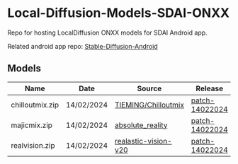 # Local-Diffusion-Models-SDAI-ONXX

Repo for hosting LocalDiffusion ONXX models for SDAI Android app.

Related android app repo: [Stable-Diffusion-Android](https://github.com/ShiftHackZ/Stable-Diffusion-Android)

## Models 

| Name | Date | Source | Release |
| --- | --- | --- | --- |
| chilloutmix.zip | 14/02/2024 | [TIEMING/Chilloutmix](https://huggingface.co/TIEMING/Chilloutmix/tree/main) | [patch-14022024](https://github.com/ShiftHackZ/Local-Diffusion-Models-SDAI-ONXX/releases/tag/patch-14022024)
| majicmix.zip | 14/02/2024 | [absolute_reality](https://huggingface.co/Androidonnxfork/test/tree/main/fp16fullonnxsdquantized_in_ort/absolute_reality) | [patch-14022024](https://github.com/ShiftHackZ/Local-Diffusion-Models-SDAI-ONXX/releases/tag/patch-14022024)
| realvision.zip | 14/02/2024 | [realastic-vision-v20](https://huggingface.co/Androidonnxfork/test/tree/main/fp16fullonnxsdquantized_in_ort/realastic-vision-v20) | [patch-14022024](https://github.com/ShiftHackZ/Local-Diffusion-Models-SDAI-ONXX/releases/tag/patch-14022024)
